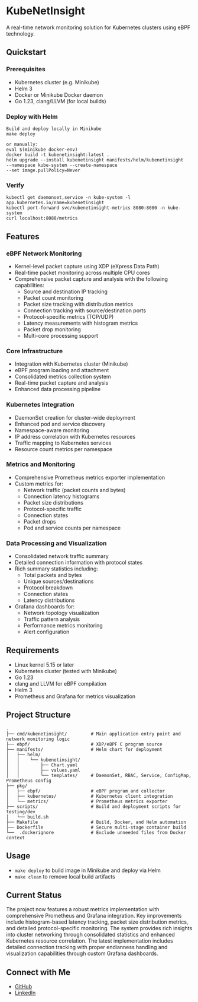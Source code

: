 # KubeNetInsight

A real-time network monitoring solution for Kubernetes clusters using eBPF technology.

## Quickstart

### Prerequisites
- Kubernetes cluster (e.g. Minikube)
- Helm 3
- Docker or Minikube Docker daemon
- Go 1.23, clang/LLVM (for local builds)

### Deploy with Helm

```
Build and deploy locally in Minikube
make deploy

or manually:
eval $(minikube docker-env)
docker build -t kubenetinsight:latest .
helm upgrade --install kubenetinsight manifests/helm/kubenetinsight
--namespace kube-system --create-namespace
--set image.pullPolicy=Never
```

### Verify

```
kubectl get daemonset,service -n kube-system -l app.kubernetes.io/name=kubenetinsight
kubectl port-forward svc/kubenetinsight-metrics 8080:8080 -n kube-system
curl localhost:8080/metrics
```

## Features

### eBPF Network Monitoring
- Kernel-level packet capture using XDP (eXpress Data Path)
- Real-time packet monitoring across multiple CPU cores
- Comprehensive packet capture and analysis with the following capabilities:
  - Source and destination IP tracking
  - Packet count monitoring
  - Packet size tracking with distribution metrics
  - Connection tracking with source/destination ports
  - Protocol-specific metrics (TCP/UDP)
  - Latency measurements with histogram metrics
  - Packet drop monitoring
  - Multi-core processing support

### Core Infrastructure
- Integration with Kubernetes cluster (Minikube)
- eBPF program loading and attachment
- Consolidated metrics collection system
- Real-time packet capture and analysis
- Enhanced data processing pipeline

### Kubernetes Integration
- DaemonSet creation for cluster-wide deployment
- Enhanced pod and service discovery
- Namespace-aware monitoring
- IP address correlation with Kubernetes resources
- Traffic mapping to Kubernetes services
- Resource count metrics per namespace

### Metrics and Monitoring
- Comprehensive Prometheus metrics exporter implementation
- Custom metrics for:
  - Network traffic (packet counts and bytes)
  - Connection latency histograms
  - Packet size distributions
  - Protocol-specific traffic
  - Connection states
  - Packet drops
  - Pod and service counts per namespace

### Data Processing and Visualization
- Consolidated network traffic summary
- Detailed connection information with protocol states
- Rich summary statistics including:
  - Total packets and bytes
  - Unique sources/destinations
  - Protocol breakdown
  - Connection states
  - Latency distributions
- Grafana dashboards for:
  - Network topology visualization
  - Traffic pattern analysis
  - Performance metrics monitoring
  - Alert configuration

## Requirements
- Linux kernel 5.15 or later
- Kubernetes cluster (tested with Minikube)
- Go 1.23
- clang and LLVM for eBPF compilation
- Helm 3 
- Prometheus and Grafana for metrics visualization

## Project Structure
```
.
├── cmd/kubenetinsight/         # Main application entry point and network monitoring logic
├── ebpf/                       # XDP/eBPF C program source
├── manifests/                  # Helm chart for deployment
│   ├── helm/
│   │    └── kubenetinsight/
│   │        ├── Chart.yaml
│   │        ├── values.yaml
│   │        └── templates/     # DaemonSet, RBAC, Service, ConfigMap, Prometheus config
├── pkg/
│   ├── ebpf/                   # eBPF program and collector
│   ├── kubernetes/             # Kubernetes client integration
│   └── metrics/                # Prometheus metrics exporter
├── scripts/                    # Build and deployment scripts for testing/dev
│   └── build.sh
├── Makefile                    # Build, Docker, and Helm automation
├── Dockerfile                  # Secure multi-stage container build
└──  .dockerignore              # Exclude unneeded files from Docker context
```

## Usage
- `make deploy` to build image in Minikube and deploy via Helm  
- `make clean` to remove local build artifacts 

## Current Status
The project now features a robust metrics implementation with comprehensive Prometheus and Grafana integration. Key improvements include histogram-based latency tracking, packet size distribution metrics, and detailed protocol-specific monitoring. The system provides rich insights into cluster networking through consolidated statistics and enhanced Kubernetes resource correlation. The latest implementation includes detailed connection tracking with proper endianness handling and visualization capabilities through custom Grafana dashboards.

## Connect with Me
- [GitHub](https://github.com/paras-bhavnani)
- [LinkedIn](https://www.linkedin.com/in/paras-bhavnani)
